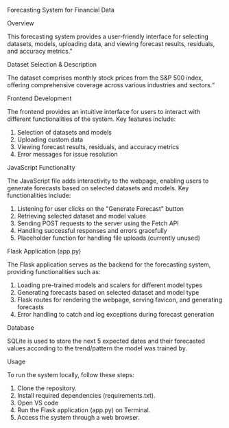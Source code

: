 Forecasting System for Financial Data


Overview

This forecasting system  provides a user-friendly interface for selecting datasets, models, uploading data, and viewing forecast results, residuals, and accuracy metrics.” 



Dataset Selection & Description

The dataset comprises monthly stock prices from the S&P 500 index, offering comprehensive coverage across various industries and sectors.“


Frontend Development

The frontend provides an intuitive interface for users to interact with different functionalities of the system. Key features include:
1. Selection of datasets and models
2. Uploading custom data
3. Viewing forecast results, residuals, and accuracy metrics
4. Error messages for issue resolution


JavaScript Functionality

The JavaScript file adds interactivity to the webpage, enabling users to generate forecasts based on selected datasets and models. Key functionalities include:
1. Listening for user clicks on the "Generate Forecast" button
2. Retrieving selected dataset and model values
3. Sending POST requests to the server using the Fetch API
4. Handling successful responses and errors gracefully
5. Placeholder function for handling file uploads (currently unused)


Flask Application (app.py)

The Flask application serves as the backend for the forecasting system, providing functionalities such as:
1. Loading pre-trained models and scalers for different model types
2. Generating forecasts based on selected dataset and model type
3. Flask routes for rendering the webpage, serving favicon, and generating forecasts
4. Error handling to catch and log exceptions during forecast generation

   
Database

SQLite is used to store the next 5 expected dates and their forecasted values according to the trend/pattern the model was trained by.


Usage

To run the system locally, follow these steps:

1. Clone the repository.
2. Install required dependencies (requirements.txt).
3. Open VS code  
4. Run the Flask application (app.py) on Terminal.
5. Access the system through a web browser.
